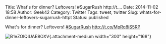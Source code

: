 Title: What's for dinner? Leftovers! #SugarRush http://t....
Date: 2014-11-02 18:58
Author: Geek42
Category: Twitter
Tags: tweet, twitter
Slug: whats-for-dinner-leftovers-sugarrush-httpt
Status: published

What's for dinner? Leftovers!
[\#SugarRush](http://twitter.com/search?q=%23SugarRush)
http://t.co/MpRq8iS5RP

![B1eZOlQIUAE8OXV](http://jaredyoung.ca/wp-content/uploads/2014/11/B1eZOlQIUAE8OXV.jpg){.attachment-medium
width="300" height="168"}

